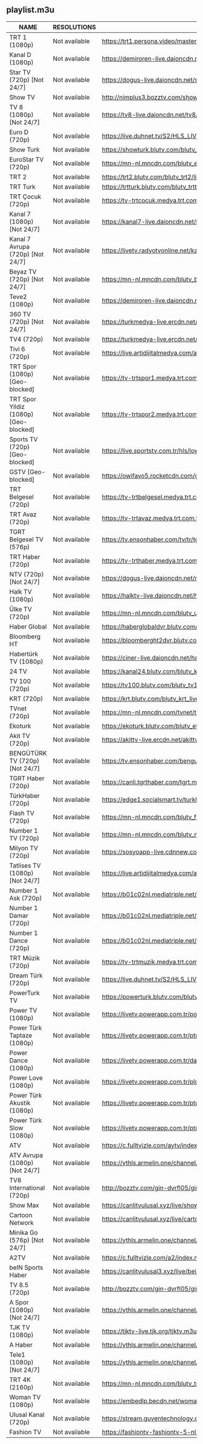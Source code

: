 ## playlist.m3u
|                 NAME                  |  RESOLUTIONS  |                                                  URL                                                   |
|---------------------------------------|---------------|--------------------------------------------------------------------------------------------------------|
| TRT 1 (1080p)                         | Not available | https://trt1.persona.video/master.m3u8?hls=1                                                           |
| Kanal D (1080p)                       | Not available | https://demiroren-live.daioncdn.net/kanald/kanald.m3u8                                                 |
| Star TV (720p) [Not 24/7]             | Not available | https://dogus-live.daioncdn.net/startv/startv.m3u8                                                     |
| Show TV                               | Not available | http://nimplus3.bozztv.com/showtvturk/showtvturk/playlist.m3u8                                         |
| TV 8 (1080p) [Not 24/7]               | Not available | https://tv8-live.daioncdn.net/tv8/tv8.m3u8                                                             |
| Euro D (720p)                         | Not available | https://live.duhnet.tv/S2/HLS_LIVE/eurodnp/playlist.m3u8                                               |
| Show Turk                             | Not available | https://showturk.blutv.com/blutv_showturk2/live.m3u8                                                   |
| EuroStar TV (720p)                    | Not available | https://mn-nl.mncdn.com/blutv_eurostar2/live.m3u8                                                      |
| TRT 2                                 | Not available | https://trt2.blutv.com/blutv_trt2/live.m3u8                                                            |
| TRT Turk                              | Not available | https://trtturk.blutv.com/blutv_trtturk2/live.m3u8                                                     |
| TRT Çocuk (720p)                      | Not available | https://tv-trtcocuk.medya.trt.com.tr/master.m3u8                                                       |
| Kanal 7 (1080p) [Not 24/7]            | Not available | https://kanal7-live.daioncdn.net/kanal7/kanal7.m3u8                                                    |
| Kanal 7 Avrupa (720p) [Not 24/7]      | Not available | https://livetv.radyotvonline.net/kanal7live/kanal7avr/playlist.m3u8                                    |
| Beyaz TV (720p) [Not 24/7]            | Not available | https://mn-nl.mncdn.com/blutv_beyaztv2/live.m3u8                                                       |
| Teve2 (1080p)                         | Not available | https://demiroren-live.daioncdn.net/teve2/teve2.m3u8                                                   |
| 360 TV (720p) [Not 24/7]              | Not available | https://turkmedya-live.ercdn.net/tv360/tv360.m3u8                                                      |
| TV4 (720p)                            | Not available | https://turkmedya-live.ercdn.net/tv4/tv4.m3u8                                                          |
| Tivi 6 (720p)                         | Not available | https://live.artidijitalmedya.com/artidijital_tivi6/tivi6/playlist.m3u8                                |
| TRT Spor (1080p) [Geo-blocked]        | Not available | https://tv-trtspor1.medya.trt.com.tr/master.m3u8                                                       |
| TRT Spor Yildiz (1080p) [Geo-blocked] | Not available | https://tv-trtspor2.medya.trt.com.tr/master.m3u8                                                       |
| Sports TV (720p) [Geo-blocked]        | Not available | https://live.sportstv.com.tr/hls/low/sportstv.m3u8                                                     |
| GSTV [Geo-blocked]                    | Not available | https://owifavo5.rocketcdn.com/gstv/gstv.smil/playlist.m3u8                                            |
| TRT Belgesel (720p)                   | Not available | https://tv-trtbelgesel.medya.trt.com.tr/master.m3u8                                                    |
| TRT Avaz (720p)                       | Not available | https://tv-trtavaz.medya.trt.com.tr/master.m3u8                                                        |
| TGRT Belgesel TV (576p)               | Not available | https://tv.ensonhaber.com/tv/tr/tgrtbelgesel/index.m3u8                                                |
| TRT Haber (720p)                      | Not available | https://tv-trthaber.medya.trt.com.tr/master.m3u8                                                       |
| NTV (720p) [Not 24/7]                 | Not available | https://dogus-live.daioncdn.net/ntv/ntv.m3u8                                                           |
| Halk TV (1080p)                       | Not available | https://halktv-live.daioncdn.net/halktv/halktv.m3u8                                                    |
| Ülke TV (720p)                        | Not available | https://mn-nl.mncdn.com/blutv_ulketv2/live.m3u8                                                        |
| Haber Global                          | Not available | https://haberglobaldvr.blutv.com/blutv_haberglobal_dvr/live.m3u8                                       |
| Bloomberg HT                          | Not available | https://bloomberght2dvr.blutv.com/blutv_bloomberght_dvr/live.m3u8                                      |
| Habertürk TV (1080p)                  | Not available | https://ciner-live.daioncdn.net/haberturktv/haberturktv.m3u8                                           |
| 24 TV                                 | Not available | https://kanal24.blutv.com/blutv_kanal24_live/live.m3u8                                                 |
| TV 100 (720p)                         | Not available | https://tv100.blutv.com/blutv_tv100_live/live.m3u8                                                     |
| KRT (720p)                            | Not available | https://krt.blutv.com/blutv_krt_live/live.m3u8                                                         |
| TVnet (720p)                          | Not available | https://mn-nl.mncdn.com/tvnet/tvnet/playlist.m3u8                                                      |
| Ekoturk                               | Not available | https://ekoturk.blutv.com/blutv_ekoturk2/live.m3u8                                                     |
| Akit TV (720p)                        | Not available | https://akittv-live.ercdn.net/akittv/akittv.m3u8                                                       |
| BENGÜTÜRK TV (720p) [Not 24/7]        | Not available | https://tv.ensonhaber.com/benguturk/benguturk.m3u8                                                     |
| TGRT Haber (720p)                     | Not available | https://canli.tgrthaber.com/tgrt.m3u8                                                                  |
| TürkHaber (720p)                      | Not available | https://edge1.socialsmart.tv/turkhaber/bant1/playlist.m3u8                                             |
| Flash TV (720p)                       | Not available | https://mn-nl.mncdn.com/blutv_flashtv/live.m3u8                                                        |
| Number 1 TV (720p)                    | Not available | https://mn-nl.mncdn.com/blutv_nr12/live.m3u8                                                           |
| Milyon TV (720p)                      | Not available | https://sosyoapp-live.cdnnew.com/sosyo/buraya-bir-isim-verin.m3u8                                      |
| Tatlises TV (1080p) [Not 24/7]        | Not available | https://live.artidijitalmedya.com/artidijital_tatlisestv/tatlisestv/playlist.m3u8                      |
| Number 1 Ask (720p)                   | Not available | https://b01c02nl.mediatriple.net/videoonlylive/mtkgeuihrlfwlive/u_stream_5c9e18f9cea15_1/playlist.m3u8 |
| Number 1 Damar (720p)                 | Not available | https://b01c02nl.mediatriple.net/videoonlylive/mtkgeuihrlfwlive/u_stream_5c9e198784bdc_1/playlist.m3u8 |
| Number 1 Dance (720p)                 | Not available | https://b01c02nl.mediatriple.net/videoonlylive/mtkgeuihrlfwlive/u_stream_5c9e2aa8acf44_1/playlist.m3u8 |
| TRT Müzik (720p)                      | Not available | https://tv-trtmuzik.medya.trt.com.tr/master.m3u8                                                       |
| Dream Türk (720p)                     | Not available | https://live.duhnet.tv/S2/HLS_LIVE/dreamturknp/playlist.m3u8                                           |
| PowerTurk TV                          | Not available | https://powerturk.blutv.com/blutv_powerturk/powerturk_sd.smil/playlist.m3u8                            |
| Power TV (1080p)                      | Not available | https://livetv.powerapp.com.tr/powerTV/powerhd.smil/playlist.m3u8                                      |
| Power Türk Taptaze (1080p)            | Not available | https://livetv.powerapp.com.tr/pturktaptaze/taptaze.smil/playlist.m3u8                                 |
| Power Dance (1080p)                   | Not available | https://livetv.powerapp.com.tr/dance/dance.smil/playlist.m3u8                                          |
| Power Love (1080p)                    | Not available | https://livetv.powerapp.com.tr/plove/love.smil/playlist.m3u8                                           |
| Power Türk Akustik (1080p)            | Not available | https://livetv.powerapp.com.tr/pturkakustik/akustik.smil/playlist.m3u8                                 |
| Power Türk Slow (1080p)               | Not available | https://livetv.powerapp.com.tr/pturkslow/slow.smil/playlist.m3u8                                       |
| ATV                                   | Not available | https://c.fulltvizle.com/aytv/index.m3u8                                                               |
| ATV Avrupa (1080p) [Not 24/7]         | Not available | https://ythls.armelin.one/channel/UCUVZ7T_kwkxDOGFcDlFI-hg.m3u8                                        |
| TV8 International (720p)              | Not available | http://bozztv.com/gin-dvrfl05/gin-tv8int/index.m3u8                                                    |
| Show Max                              | Not available | https://canlitvulusal.xyz/live/showmax/index.m3u8                                                      |
| Cartoon Network                       | Not available | https://canlitvulusal.xyz/live/cartoonnetwork/index.m3u8                                               |
| Minika Go (576p) [Not 24/7]           | Not available | https://ythls.armelin.one/channel/UCVbCXWXWd0WCNhdBnmP_TmA.m3u8                                        |
| A2TV                                  | Not available | https://c.fulltvizle.com/a2/index.m3u8                                                                 |
| beIN Sports Haber                     | Not available | https://canlitvulusal3.xyz/live/beinsportshaber/index.m3u8                                             |
| TV 8.5 (720p)                         | Not available | http://bozztv.com/gin-dvrfl05/gin-tv8_5/index.m3u8                                                     |
| A Spor (1080p) [Not 24/7]             | Not available | https://ythls.armelin.one/channel/UCJElRTCNEmLemgirqvsW63Q.m3u8                                        |
| TJK TV (1080p)                        | Not available | https://tjktv-live.tjk.org/tjktv.m3u8                                                                  |
| A Haber                               | Not available | https://ythls.armelin.one/channel/UCKQhfw-lzz0uKnE1fY1PsAA.m3u8                                        |
| Tele1 (1080p) [Not 24/7]              | Not available | https://ythls.armelin.one/channel/UCoHnRpOS5rL62jTmSDO5Npw.m3u8                                        |
| TRT 4K (2160p)                        | Not available | https://mn-nl.mncdn.com/blutv_trt4k/live.m3u8                                                          |
| Woman TV (1080p)                      | Not available | https://embedlp.becdn.net/womantv.m3u8                                                                 |
| Ulusal Kanal (720p)                   | Not available | https://stream.guventechnology.com:19360/ulusaltv/ulusaltv.m3u8                                        |
| Fashion TV                            | Not available | https://fashiontv-fashiontv-5-nl.samsung.wurl.tv/playlist.m3u8                                         |
